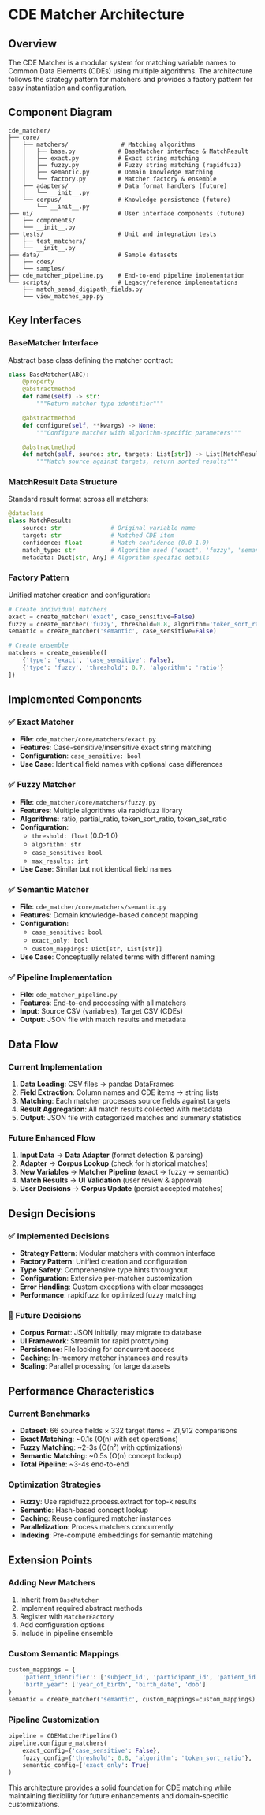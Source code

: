 # CDE Matcher Architecture

## Overview

The CDE Matcher is a modular system for matching variable names to Common Data Elements (CDEs) using multiple algorithms. The architecture follows the strategy pattern for matchers and provides a factory pattern for easy instantiation and configuration.

## Component Diagram

```
cde_matcher/
├── core/
│   ├── matchers/               # Matching algorithms
│   │   ├── base.py            # BaseMatcher interface & MatchResult
│   │   ├── exact.py           # Exact string matching
│   │   ├── fuzzy.py           # Fuzzy string matching (rapidfuzz)
│   │   ├── semantic.py        # Domain knowledge matching
│   │   └── factory.py         # Matcher factory & ensemble
│   ├── adapters/              # Data format handlers (future)
│   │   └── __init__.py
│   └── corpus/                # Knowledge persistence (future)
│       └── __init__.py
├── ui/                        # User interface components (future)
│   ├── components/
│   └── __init__.py
├── tests/                     # Unit and integration tests
│   ├── test_matchers/
│   └── __init__.py
├── data/                      # Sample datasets
│   ├── cdes/
│   └── samples/
├── cde_matcher_pipeline.py    # End-to-end pipeline implementation
└── scripts/                   # Legacy/reference implementations
    ├── match_seaad_digipath_fields.py
    └── view_matches_app.py
```

## Key Interfaces

### BaseMatcher Interface
Abstract base class defining the matcher contract:

```python
class BaseMatcher(ABC):
    @property
    @abstractmethod
    def name(self) -> str:
        """Return matcher type identifier"""

    @abstractmethod
    def configure(self, **kwargs) -> None:
        """Configure matcher with algorithm-specific parameters"""

    @abstractmethod
    def match(self, source: str, targets: List[str]) -> List[MatchResult]:
        """Match source against targets, return sorted results"""
```

### MatchResult Data Structure
Standard result format across all matchers:

```python
@dataclass
class MatchResult:
    source: str              # Original variable name
    target: str              # Matched CDE item
    confidence: float        # Match confidence (0.0-1.0)
    match_type: str          # Algorithm used ('exact', 'fuzzy', 'semantic')
    metadata: Dict[str, Any] # Algorithm-specific details
```

### Factory Pattern
Unified matcher creation and configuration:

```python
# Create individual matchers
exact = create_matcher('exact', case_sensitive=False)
fuzzy = create_matcher('fuzzy', threshold=0.8, algorithm='token_sort_ratio')
semantic = create_matcher('semantic', case_sensitive=False)

# Create ensemble
matchers = create_ensemble([
    {'type': 'exact', 'case_sensitive': False},
    {'type': 'fuzzy', 'threshold': 0.7, 'algorithm': 'ratio'}
])
```

## Implemented Components

### ✅ Exact Matcher
- **File**: `cde_matcher/core/matchers/exact.py`
- **Features**: Case-sensitive/insensitive exact string matching
- **Configuration**: `case_sensitive: bool`
- **Use Case**: Identical field names with optional case differences

### ✅ Fuzzy Matcher
- **File**: `cde_matcher/core/matchers/fuzzy.py`
- **Features**: Multiple algorithms via rapidfuzz library
- **Algorithms**: ratio, partial_ratio, token_sort_ratio, token_set_ratio
- **Configuration**:
  - `threshold: float` (0.0-1.0)
  - `algorithm: str`
  - `case_sensitive: bool`
  - `max_results: int`
- **Use Case**: Similar but not identical field names

### ✅ Semantic Matcher
- **File**: `cde_matcher/core/matchers/semantic.py`
- **Features**: Domain knowledge-based concept mapping
- **Configuration**:
  - `case_sensitive: bool`
  - `exact_only: bool`
  - `custom_mappings: Dict[str, List[str]]`
- **Use Case**: Conceptually related terms with different naming

### ✅ Pipeline Implementation
- **File**: `cde_matcher_pipeline.py`
- **Features**: End-to-end processing with all matchers
- **Input**: Source CSV (variables), Target CSV (CDEs)
- **Output**: JSON file with match results and metadata

## Data Flow

### Current Implementation
1. **Data Loading**: CSV files → pandas DataFrames
2. **Field Extraction**: Column names and CDE items → string lists
3. **Matching**: Each matcher processes source fields against targets
4. **Result Aggregation**: All match results collected with metadata
5. **Output**: JSON file with categorized matches and summary statistics

### Future Enhanced Flow
1. **Input Data** → **Data Adapter** (format detection & parsing)
2. **Adapter** → **Corpus Lookup** (check for historical matches)
3. **New Variables** → **Matcher Pipeline** (exact → fuzzy → semantic)
4. **Match Results** → **UI Validation** (user review & approval)
5. **User Decisions** → **Corpus Update** (persist accepted matches)

## Design Decisions

### ✅ Implemented Decisions
- **Strategy Pattern**: Modular matchers with common interface
- **Factory Pattern**: Unified creation and configuration
- **Type Safety**: Comprehensive type hints throughout
- **Configuration**: Extensive per-matcher customization
- **Error Handling**: Custom exceptions with clear messages
- **Performance**: rapidfuzz for optimized fuzzy matching

### 🚧 Future Decisions
- **Corpus Format**: JSON initially, may migrate to database
- **UI Framework**: Streamlit for rapid prototyping
- **Persistence**: File locking for concurrent access
- **Caching**: In-memory matcher instances and results
- **Scaling**: Parallel processing for large datasets

## Performance Characteristics

### Current Benchmarks
- **Dataset**: 66 source fields × 332 target items = 21,912 comparisons
- **Exact Matching**: ~0.1s (O(n) with set operations)
- **Fuzzy Matching**: ~2-3s (O(n²) with optimizations)
- **Semantic Matching**: ~0.5s (O(n) concept lookup)
- **Total Pipeline**: ~3-4s end-to-end

### Optimization Strategies
- **Fuzzy**: Use rapidfuzz.process.extract for top-k results
- **Semantic**: Hash-based concept lookup
- **Caching**: Reuse configured matcher instances
- **Parallelization**: Process matchers concurrently
- **Indexing**: Pre-compute embeddings for semantic matching

## Extension Points

### Adding New Matchers
1. Inherit from `BaseMatcher`
2. Implement required abstract methods
3. Register with `MatcherFactory`
4. Add configuration options
5. Include in pipeline ensemble

### Custom Semantic Mappings
```python
custom_mappings = {
    'patient_identifier': ['subject_id', 'participant_id', 'patient_id'],
    'birth_year': ['year_of_birth', 'birth_date', 'dob']
}
semantic = create_matcher('semantic', custom_mappings=custom_mappings)
```

### Pipeline Customization
```python
pipeline = CDEMatcherPipeline()
pipeline.configure_matchers(
    exact_config={'case_sensitive': False},
    fuzzy_config={'threshold': 0.8, 'algorithm': 'token_sort_ratio'},
    semantic_config={'exact_only': True}
)
```

This architecture provides a solid foundation for CDE matching while maintaining flexibility for future enhancements and domain-specific customizations.
